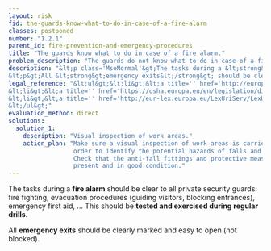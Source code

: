 ```yaml
---
layout: risk
fid: the-guards-know-what-to-do-in-case-of-a-fire-alarm
classes: postponed
number: "1.2.1"
parent_id: fire-prevention-and-emergency-procedures
title: "The guards know what to do in case of a fire alarm."
problem_description: "The guards do not know what to do in case of a fire alarm."
description: "&lt;p class='MsoNormal'&gt;The tasks during a &lt;strong&gt;fire alarm&lt;/strong&gt; should be clear to all private security guards: fire fighting, evacuation procedures (guiding visitors, blocking entrances), emergency first aid, ... This should be &lt;strong&gt;tested and exercised during regular drills&lt;/strong&gt;.&lt;/p&gt;&amp;#13;
&lt;p&gt;All &lt;strong&gt;emergency exits&lt;/strong&gt; should be clearly marked and easy to open (not blocked).&lt;/p&gt;"
legal_reference: "&lt;ul&gt;&lt;li&gt;&lt;a title='' href='http://europa.eu/legislation_summaries/employment_and_social_policy/health_hygiene_safety_at_work/c11113_en.htm' rel='nofollow' target='_blank'&gt;89/391/CEE Implementing measures to improve the health and safety of workers (framework directive).&lt;/a&gt;&lt;/li&gt;&amp;#13;
&lt;li&gt;&lt;a title='' href='https://osha.europa.eu/en/legislation/directives/workplaces-equipment-signs-personal-protective-equipment/osh-directives/2' rel='nofollow' target='_blank'&gt;89/654/EEC Directive on the minimum safety and health requirements for the workplace&lt;/a&gt;.&lt;/li&gt;&amp;#13;
&lt;li&gt;&lt;a title='' href='http://eur-lex.europa.eu/LexUriServ/LexUriServ.do?uri=CELEX:01992L0058-20070627:EN:NOT' rel='nofollow' target='_blank'&gt;92/58/EEC on the minimum requirements for the provision of safety and/or health signs at work&lt;/a&gt;.&lt;/li&gt;&amp;#13;
&lt;/ul&gt;"
evaluation_method: direct
solutions:
  solution_1:
    description: "Visual inspection of work areas."
    action_plan: "Make sure a visual inspection of work areas is carried out in
                  order to identify the potential hazards of falls and slips.
                  Check that the anti-fall fittings and protective measures are
                  present and in good condition."
---
```

The tasks during a **fire alarm** should be clear to all private security
guards: fire fighting, evacuation procedures (guiding visitors, blocking
entrances), emergency first aid, ... This should be **tested and exercised
during regular drills**.

All **emergency exits** should be clearly marked and easy to open (not
blocked).


